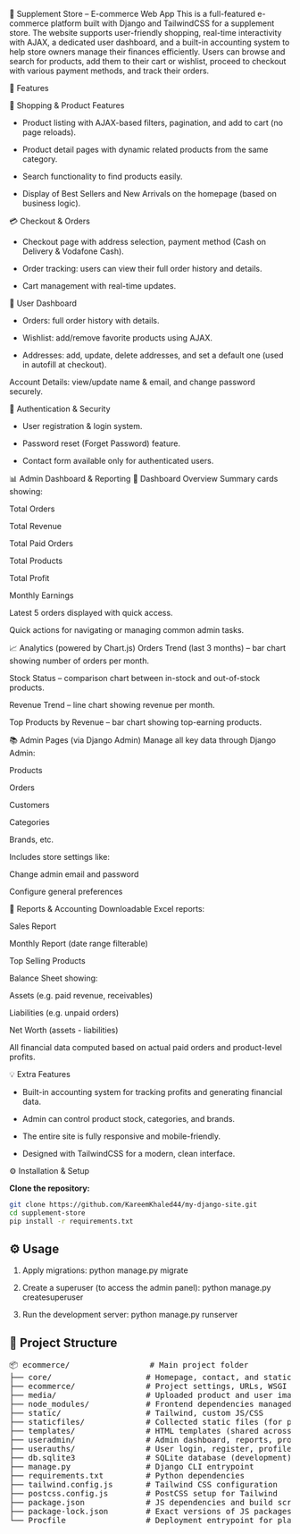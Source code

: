 🛒 Supplement Store – E-commerce Web App
This is a full-featured e-commerce platform built with Django and TailwindCSS for a supplement store. The website supports user-friendly shopping, real-time interactivity with AJAX, a dedicated user dashboard, and a built-in accounting system to help store owners manage their finances efficiently.
Users can browse and search for products, add them to their cart or wishlist, proceed to checkout with various payment methods, and track their orders.

🚀 Features

🛒 Shopping & Product Features
- Product listing with AJAX-based filters, pagination, and add to cart (no page reloads).

- Product detail pages with dynamic related products from the same category.

- Search functionality to find products easily.

- Display of Best Sellers and New Arrivals on the homepage (based on business logic).

💳 Checkout & Orders
- Checkout page with address selection, payment method (Cash on Delivery & Vodafone Cash).

- Order tracking: users can view their full order history and details.

- Cart management with real-time updates.

👤 User Dashboard
- Orders: full order history with details.

- Wishlist: add/remove favorite products using AJAX.

- Addresses: add, update, delete addresses, and set a default one (used in autofill at checkout).

Account Details: view/update name & email, and change password securely.

🔐 Authentication & Security
- User registration & login system.

- Password reset (Forget Password) feature.

- Contact form available only for authenticated users.


📊 Admin Dashboard & Reporting
🧾 Dashboard Overview
Summary cards showing:

Total Orders

Total Revenue

Total Paid Orders

Total Products

Total Profit

Monthly Earnings

Latest 5 orders displayed with quick access.

Quick actions for navigating or managing common admin tasks.

📈 Analytics (powered by Chart.js)
Orders Trend (last 3 months) – bar chart showing number of orders per month.

Stock Status – comparison chart between in-stock and out-of-stock products.

Revenue Trend – line chart showing revenue per month.

Top Products by Revenue – bar chart showing top-earning products.

📚 Admin Pages (via Django Admin)
Manage all key data through Django Admin:

Products

Orders

Customers

Categories

Brands, etc.

Includes store settings like:

Change admin email and password

Configure general preferences

📑 Reports & Accounting
Downloadable Excel reports:

Sales Report

Monthly Report (date range filterable)

Top Selling Products

Balance Sheet showing:

Assets (e.g. paid revenue, receivables)

Liabilities (e.g. unpaid orders)

Net Worth (assets - liabilities)

All financial data computed based on actual paid orders and product-level profits.

💡 Extra Features
- Built-in accounting system for tracking profits and generating financial data.

- Admin can control product stock, categories, and brands.

- The entire site is fully responsive and mobile-friendly.

- Designed with TailwindCSS for a modern, clean interface.

⚙️ Installation & Setup

 **Clone the repository:**
```bash
git clone https://github.com/KareemKhaled44/my-django-site.git
cd supplement-store
pip install -r requirements.txt
```
## ⚙️ Usage

1. Apply migrations:
python manage.py migrate

2. Create a superuser (to access the admin panel):
python manage.py createsuperuser

3. Run the development server:
python manage.py runserver

## 📁 Project Structure

<pre>
📦 ecommerce/                 # Main project folder
├── core/                    # Homepage, contact, and static content views
├── ecommerce/               # Project settings, URLs, WSGI
├── media/                   # Uploaded product and user images
├── node_modules/            # Frontend dependencies managed by npm
├── static/                  # Tailwind, custom JS/CSS
├── staticfiles/             # Collected static files (for production)
├── templates/               # HTML templates (shared across apps)
├── useradmin/               # Admin dashboard, reports, product management
├── userauths/               # User login, register, profile, password reset
├── db.sqlite3               # SQLite database (development)
├── manage.py                # Django CLI entrypoint
├── requirements.txt         # Python dependencies
├── tailwind.config.js       # Tailwind CSS configuration
├── postcss.config.js        # PostCSS setup for Tailwind
├── package.json             # JS dependencies and build scripts
├── package-lock.json        # Exact versions of JS packages
└── Procfile                 # Deployment entrypoint for platforms like Heroku
</pre>

